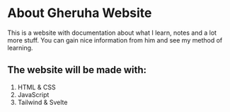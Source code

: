 # About Gheruha Website
This is a website with documentation about what I learn, notes and a lot more stuff. You can gain nice information from him and see my method of learning.

## The website will be made with:
1. HTML & CSS
1. JavaScript
1. Tailwind & Svelte
